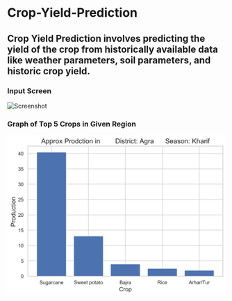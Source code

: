 # Crop-Yield-Prediction
## Crop Yield Prediction involves predicting the yield of the crop from historically available data like weather parameters, soil parameters, and historic crop yield.
### Input Screen
![Screenshot](ss/info.png)
### Graph of Top 5 Crops in Given Region
![Screenshot](ss/plot.png)
